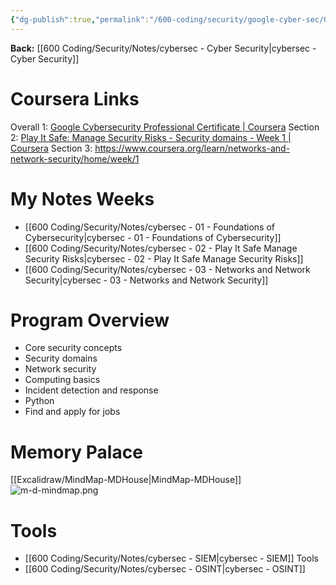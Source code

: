 ```yaml
---
{"dg-publish":true,"permalink":"/600-coding/security/google-cyber-sec/00-google-cert-overview/","tags":["CyberSecurity"]}
---
```



**Back:** [[600 Coding/Security/Notes/cybersec - Cyber Security\|cybersec - Cyber Security]]

# Coursera Links
Overall 1: [Google Cybersecurity Professional Certificate | Coursera](https://www.coursera.org/professional-certificates/google-cybersecurity#courses)
Section 2: [Play It Safe: Manage Security Risks - Security domains - Week 1 | Coursera](https://www.coursera.org/learn/manage-security-risks/home/module/1)
Section 3: https://www.coursera.org/learn/networks-and-network-security/home/week/1

# My Notes Weeks
- [[600 Coding/Security/Notes/cybersec - 01 - Foundations of Cybersecurity\|cybersec - 01 - Foundations of Cybersecurity]]
- [[600 Coding/Security/Notes/cybersec - 02 - Play It Safe Manage Security Risks\|cybersec - 02 - Play It Safe Manage Security Risks]]
- [[600 Coding/Security/Notes/cybersec - 03 - Networks and Network Security\|cybersec - 03 - Networks and Network Security]]

# Program Overview
- Core security concepts
- Security domains
- Network security
- Computing basics
- Incident detection and response
- Python
- Find and apply for jobs


# Memory Palace
[[Excalidraw/MindMap-MDHouse\|MindMap-MDHouse]]
![m-d-mindmap.png](/img/user/600%20Coding/Security/Notes/m-d-mindmap.png)
# Tools
- [[600 Coding/Security/Notes/cybersec - SIEM\|cybersec - SIEM]] Tools
- [[600 Coding/Security/Notes/cybersec - OSINT\|cybersec - OSINT]]

